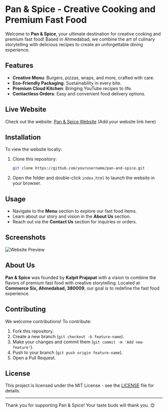 # Pan & Spice - Creative Cooking and Premium Fast Food

Welcome to **Pan & Spice**, your ultimate destination for creative cooking and premium fast food! Based in Ahmedabad, we combine the art of culinary storytelling with delicious recipes to create an unforgettable dining experience.

## Features
- **Creative Menu**: Burgers, pizzas, wraps, and more, crafted with care.
- **Eco-Friendly Packaging**: Sustainability in every bite.
- **Premium Cloud Kitchen**: Bringing YouTube recipes to life.
- **Contactless Orders**: Easy and convenient food delivery options.

## Live Website
Check out the website: [Pan & Spice Website](#) (Add your website link here)

## Installation
To view the website locally:

1. Clone this repository:
   ```bash
   git clone https://github.com/yourusername/pan-and-spice.git
   ```
2. Open the folder and double-click `index.html` to launch the website in your browser.

## Usage
- Navigate to the **Menu** section to explore our fast food items.
- Learn about our story and vision in the **About Us** section.
- Reach out via the **Contact Us** section for inquiries or orders.

## Screenshots
![Website Preview](https://via.placeholder.com/800x400)

## About Us
**Pan & Spice** was founded by **Kalpit Prajapat** with a vision to combine the flavors of premium fast food with creative storytelling. Located at **Commerce Six, Ahmedabad, 380009**, our goal is to redefine the fast food experience.



## Contributing
We welcome contributions! To contribute:
1. Fork this repository.
2. Create a new branch (`git checkout -b feature-name`).
3. Make your changes and commit them (`git commit -m 'Add new feature'`).
4. Push to your branch (`git push origin feature-name`).
5. Open a Pull Request.

## License
This project is licensed under the MIT License - see the [LICENSE](LICENSE) file for details.

---

Thank you for supporting Pan & Spice! Your taste buds will thank you. 😊
